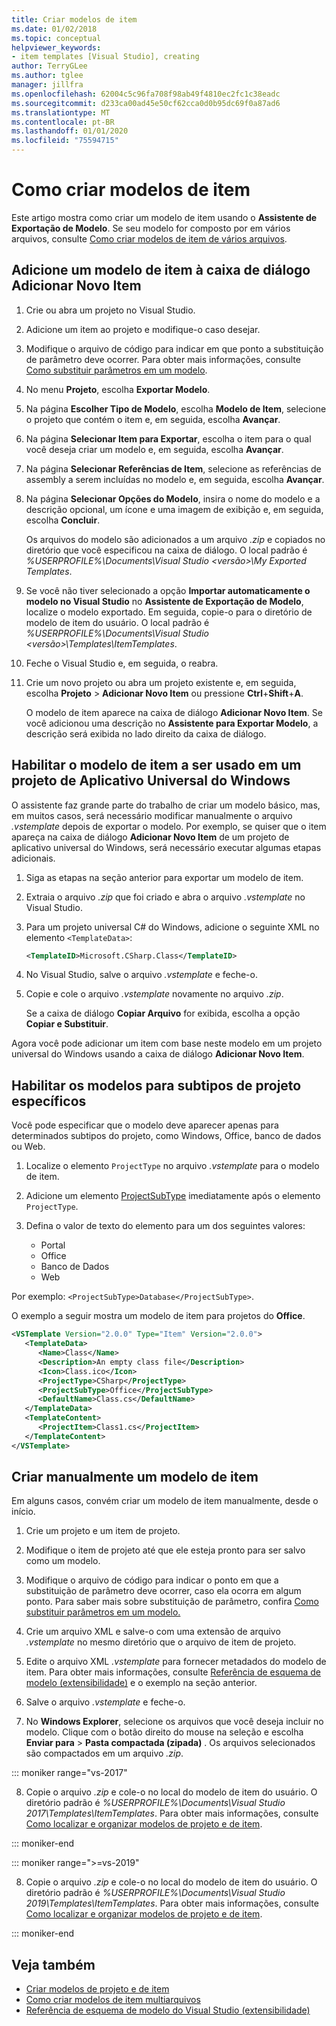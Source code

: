 ```yaml
---
title: Criar modelos de item
ms.date: 01/02/2018
ms.topic: conceptual
helpviewer_keywords:
- item templates [Visual Studio], creating
author: TerryGLee
ms.author: tglee
manager: jillfra
ms.openlocfilehash: 62004c5c96fa708f98ab49f4810ec2fc1c38eadc
ms.sourcegitcommit: d233ca00ad45e50cf62cca0d0b95dc69f0a87ad6
ms.translationtype: MT
ms.contentlocale: pt-BR
ms.lasthandoff: 01/01/2020
ms.locfileid: "75594715"
---
```

# <a name="how-to-create-item-templates"></a>Como criar modelos de item

Este artigo mostra como criar um modelo de item usando o **Assistente de Exportação de Modelo**. Se seu modelo for composto por em vários arquivos, consulte [Como criar modelos de item de vários arquivos](../ide/how-to-create-multi-file-item-templates.md).

## <a name="add-an-item-template-to-the-add-new-item-dialog-box"></a>Adicione um modelo de item à caixa de diálogo Adicionar Novo Item

1. Crie ou abra um projeto no Visual Studio.

1. Adicione um item ao projeto e modifique-o caso desejar.

1. Modifique o arquivo de código para indicar em que ponto a substituição de parâmetro deve ocorrer. Para obter mais informações, consulte [Como substituir parâmetros em um modelo](../ide/how-to-substitute-parameters-in-a-template.md).

1. No menu **Projeto**, escolha **Exportar Modelo**.

1. Na página **Escolher Tipo de Modelo**, escolha **Modelo de Item**, selecione o projeto que contém o item e, em seguida, escolha **Avançar**.

1. Na página **Selecionar Item para Exportar**, escolha o item para o qual você deseja criar um modelo e, em seguida, escolha **Avançar**.

1. Na página **Selecionar Referências de Item**, selecione as referências de assembly a serem incluídas no modelo e, em seguida, escolha **Avançar**.

1. Na página **Selecionar Opções do Modelo**, insira o nome do modelo e a descrição opcional, um ícone e uma imagem de exibição e, em seguida, escolha **Concluir**.

    Os arquivos do modelo são adicionados a um arquivo *.zip* e copiados no diretório que você especificou na caixa de diálogo. O local padrão é *%USERPROFILE%\Documents\Visual Studio \<versão\>\My Exported Templates*.

1. Se você não tiver selecionado a opção **Importar automaticamente o modelo no Visual Studio** no **Assistente de Exportação de Modelo**, localize o modelo exportado. Em seguida, copie-o para o diretório de modelo de item do usuário. O local padrão é *%USERPROFILE%\Documents\Visual Studio \<versão\>\Templates\ItemTemplates*.

1. Feche o Visual Studio e, em seguida, o reabra.

1. Crie um novo projeto ou abra um projeto existente e, em seguida, escolha **Projeto** > **Adicionar Novo Item** ou pressione **Ctrl**+**Shift**+**A**.

   O modelo de item aparece na caixa de diálogo **Adicionar Novo Item**. Se você adicionou uma descrição no **Assistente para Exportar Modelo**, a descrição será exibida no lado direito da caixa de diálogo.

## <a name="enable-the-item-template-to-be-used-in-a-universal-windows-app-project"></a>Habilitar o modelo de item a ser usado em um projeto de Aplicativo Universal do Windows

O assistente faz grande parte do trabalho de criar um modelo básico, mas, em muitos casos, será necessário modificar manualmente o arquivo *.vstemplate* depois de exportar o modelo. Por exemplo, se quiser que o item apareça na caixa de diálogo **Adicionar Novo Item** de um projeto de aplicativo universal do Windows, será necessário executar algumas etapas adicionais.

1. Siga as etapas na seção anterior para exportar um modelo de item.

1. Extraia o arquivo *.zip* que foi criado e abra o arquivo *.vstemplate* no Visual Studio.

1. Para um projeto universal C# do Windows, adicione o seguinte XML no elemento `<TemplateData>`:

   ```xml
   <TemplateID>Microsoft.CSharp.Class</TemplateID>
   ```

1. No Visual Studio, salve o arquivo *.vstemplate* e feche-o.

1. Copie e cole o arquivo *.vstemplate* novamente no arquivo *.zip*.

     Se a caixa de diálogo **Copiar Arquivo** for exibida, escolha a opção **Copiar e Substituir**.

Agora você pode adicionar um item com base neste modelo em um projeto universal do Windows usando a caixa de diálogo **Adicionar Novo Item**.

## <a name="enable-templates-for-specific-project-subtypes"></a>Habilitar os modelos para subtipos de projeto específicos

Você pode especificar que o modelo deve aparecer apenas para determinados subtipos do projeto, como Windows, Office, banco de dados ou Web.

1. Localize o elemento `ProjectType` no arquivo *.vstemplate* para o modelo de item.

1. Adicione um elemento [ProjectSubType](../extensibility/projectsubtype-element-visual-studio-templates.md) imediatamente após o elemento `ProjectType`.

1. Defina o valor de texto do elemento para um dos seguintes valores:

    - Portal
    - Office
    - Banco de Dados
    - Web

Por exemplo: `<ProjectSubType>Database</ProjectSubType>`.

O exemplo a seguir mostra um modelo de item para projetos do **Office**.

```xml
<VSTemplate Version="2.0.0" Type="Item" Version="2.0.0">
   <TemplateData>
      <Name>Class</Name>
      <Description>An empty class file</Description>
      <Icon>Class.ico</Icon>
      <ProjectType>CSharp</ProjectType>
      <ProjectSubType>Office</ProjectSubType>
      <DefaultName>Class.cs</DefaultName>
   </TemplateData>
   <TemplateContent>
      <ProjectItem>Class1.cs</ProjectItem>
   </TemplateContent>
</VSTemplate>
```

## <a name="manually-create-an-item-template"></a>Criar manualmente um modelo de item

Em alguns casos, convém criar um modelo de item manualmente, desde o início.

1. Crie um projeto e um item de projeto.

2. Modifique o item de projeto até que ele esteja pronto para ser salvo como um modelo.

3. Modifique o arquivo de código para indicar o ponto em que a substituição de parâmetro deve ocorrer, caso ela ocorra em algum ponto. Para saber mais sobre substituição de parâmetro, confira [Como substituir parâmetros em um modelo.](../ide/how-to-substitute-parameters-in-a-template.md)

4. Crie um arquivo XML e salve-o com uma extensão de arquivo *.vstemplate* no mesmo diretório que o arquivo de item de projeto.

5. Edite o arquivo XML *.vstemplate* para fornecer metadados do modelo de item. Para obter mais informações, consulte [Referência de esquema de modelo (extensibilidade)](../extensibility/visual-studio-template-schema-reference.md) e o exemplo na seção anterior.

6. Salve o arquivo *.vstemplate* e feche-o.

7. No **Windows Explorer**, selecione os arquivos que você deseja incluir no modelo. Clique com o botão direito do mouse na seleção e escolha **Enviar para** > **Pasta compactada (zipada)** . Os arquivos selecionados são compactados em um arquivo *.zip*.

::: moniker range="vs-2017"

8. Copie o arquivo *.zip* e cole-o no local do modelo de item do usuário. O diretório padrão é *%USERPROFILE%\Documents\Visual Studio 2017\Templates\ItemTemplates*. Para obter mais informações, consulte [Como localizar e organizar modelos de projeto e de item](../ide/how-to-locate-and-organize-project-and-item-templates.md).

::: moniker-end

::: moniker range=">=vs-2019"

8. Copie o arquivo *.zip* e cole-o no local do modelo de item do usuário. O diretório padrão é *%USERPROFILE%\Documents\Visual Studio 2019\Templates\ItemTemplates*. Para obter mais informações, consulte [Como localizar e organizar modelos de projeto e de item](../ide/how-to-locate-and-organize-project-and-item-templates.md).

::: moniker-end

## <a name="see-also"></a>Veja também

- [Criar modelos de projeto e de item](../ide/creating-project-and-item-templates.md)
- [Como criar modelos de item multiarquivos](../ide/how-to-create-multi-file-item-templates.md)
- [Referência de esquema de modelo do Visual Studio (extensibilidade)](../extensibility/visual-studio-template-schema-reference.md)
